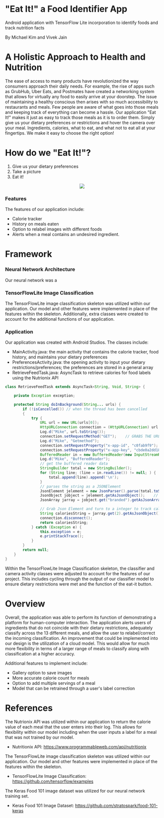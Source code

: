 # "Eat It!" a Food Identifier App
Android application with TensorFlow Lite incorporation to identify foods and track nutrition facts

By Michael Kim and Vivek Jain

# A Holistic Approach to Health and Nutrition
The ease of access to many products have revolutionized the way consumers approach their daily needs. For example, the rise of apps such as GrubHub, Uber Eats, and Postmates have created a networking system that allows for virtually any food to easily arrive at your doorstep. The issue of maintaining a healthy conscious then arises with so much accessibility to restaurants and meals. Few people are aware of what goes into those meals and keeping track of everything can become a hassle. Our application "Eat It!" makes it just as easy to track those meals as it is to order them. Simply give us your dietary preferences or restrictions and hover the camera over your meal. Ingredients, calories, what to eat, and what not to eat all at your fingertips. We make it easy to choose the right option!

# How do we "Eat It!"?
1) Give us your dietary preferences 
2) Take a picture
3) Eat it!

<html><center><img src = "https://scontent-lax3-2.xx.fbcdn.net/v/t1.15752-9/78686190_918895351839104_7791116244547010560_n.png?_nc_cat=107&_nc_ohc=-6kq3RIw_MMAQkWOpEWuZB3GOp9Qg0jZlizUbtNtTIhYRDmb0WlwukcdQ&_nc_ht=scontent-lax3-2.xx&oh=54b7e0e6faf6b4115eecdcd36bc4d971&oe=5E695537"></center></html>


### Features
The features of our application include:
- Calorie tracker
- History on meals eaten
- Option to relabel images with different foods
- Alerts when a meal contains an undesired ingredient.
# Framework 
### Neural Network Architecture
Our neural network was a 

### TensorFlowLite Image Classification
The TensorFlowLite image classification skeleton was utilized within our application. Our model and other features were implemented in place of the features within the skeleton. Additionally, extra classes were created to account for the additional functions of our application. 

### Application
Our application was created with Android Studios. The classes include: 

- MainActivity.java: the main activity that contains the calorie tracker, food history, and maintains your dietary preferences
- PreferencesActivity.java: the opening activity to input your dietary restrictions/preferences; the preferences are stored in a general array
- RetrieveFeedTask.java: AsyncTask to retrieve calories for food labels using the Nutrionix API
``` java
class RetrieveFeedTask extends AsyncTask<String, Void, String> {

    private Exception exception;

    protected String doInBackground(String... urls) {
        if (!isCancelled()) // when the thread has been cancelled
        {
            try {
                URL url = new URL(urls[0]);
                HttpURLConnection connection = (HttpURLConnection) url.openConnection();
                Log.d("Mike", url.toString());
                connection.setRequestMethod("GET");    // GRABS THE URL TO OBTAIN INFORMATION FROM THE URL
                Log.d("Mike", "Getmethod");
                connection.setRequestProperty("x-app-id", "c0fab9f9");  // set the headers for required keys and id
                connection.setRequestProperty("x-app-key", "cbde0a2dd183b2900e236b5c7f52b6b8");
                BufferedReader in = new BufferedReader(new InputStreamReader(connection.getInputStream()));
                Log.d("Mike", "BufferedReader");
                // get the buffered reader data
                StringBuilder total = new StringBuilder();
                for (String line; (line = in.readLine()) != null; ) {
                    total.append(line).append('\n');
                }
                // parses the string as a JSONElement
                JsonElement jelement = new JsonParser().parse(total.toString());    // PARSES THE JSON LINE AND TURNS IT TO A JSON ELEMENT
                JsonObject jobject = jelement.getAsJsonObject();    // CONVERTS THE JSON ELEMENT INTO A JSON OBJECT
                JsonArray jarray = jobject.get("branded").getAsJsonArray();    // grabs the list object from the json object

                // Grab Json Element and turn to a integer to track calories
                String caloriesString = jarray.get(2).getAsJsonObject().get("nf_calories").toString();
                connection.disconnect();
                return caloriesString;
            } catch (Exception e) {
                this.exception = e;
                e.printStackTrace();
            }
        }
        return null;
    }
}
```

Within the TensorFlowLite Image Classification skeleton, the classifier and camera activity classes were adjusted to account for the features of our project. This includes cycling through the output of our classifier model to ensure dietary restrictions were met and the function of the eat-it button.

# Overview
Overall, the application was able to perform its function of demonstrating a platform for human-computer interaction. The application alerts users of ingredients that do not coincide with their dietary restrictions, adequately classify across the 13 different meals, and allow the user to relabel/correct the incoming classification. An improvement that could be implemented into our design is the utilization of a cloud model. This would allow for much more flexibility in terms of a larger range of meals to classify along with classification at a higher accuracy.

Additional features to implement include:
- Gallery option to save images
- More accurate calorie count for meals
- Option to add multiple servings of a meal
- Model that can be retrained through a user's label correction

# References
The Nutrionix API was utilized within our application to return the calorie value of each meal that the user enters into their log. This allows for flexibility within our model including when the user inputs a label for a meal that was not trained by our model. 

- Nutritionix API: https://www.programmableweb.com/api/nutritionix 

The TensorFlowLite image classification skeleton was utilized within our application. Our model and other features were implemented in place of the features within the skeleton. 

- TensorFlowLite Image Classification: https://github.com/tensorflow/examples

The Keras Food 101 image dataset was utilized for our neural network training set. 

- Keras Food 101 Image Dataset: https://github.com/stratospark/food-101-keras

